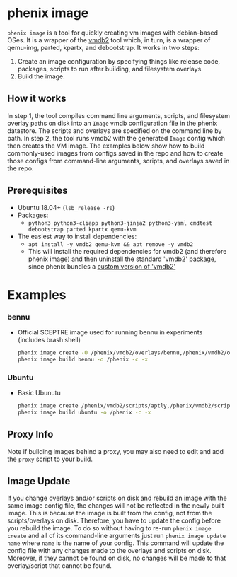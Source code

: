 # phenix image
`phenix image` is a tool for quickly creating vm images with debian-based OSes. It is a wrapper of the [vmdb2](https://vmdb2.liw.fi/) tool which, in turn, is a wrapper of qemu-img, parted, kpartx, and debootstrap. It works in two steps:

1. Create an image configuration by specifying things like release code, packages, scripts to run after building, and filesystem overlays.
2. Build the image.

## How it works
In step 1, the tool compiles command line arguments, scripts, and filesystem overlay paths on disk into an `Image` vmdb configuration file in the phenix datastore. The scripts and overlays are specified on the command line by path. In step 2, the tool runs vmdb2 with the generated `Image` config which then creates the VM image. The examples below show how to build commonly-used images from configs saved in the repo and how to create those configs from command-line arguments, scripts, and overlays saved in the repo.

## Prerequisites
- Ubuntu 18.04+ (`lsb_release -rs`)
- Packages:
  - `python3 python3-cliapp python3-jinja2 python3-yaml cmdtest debootstrap parted kpartx qemu-kvm`
- The easiest way to install dependencies:
  - `apt install -y vmdb2 qemu-kvm && apt remove -y vmdb2`
  - This will install the required dependencies for vmdb2 (and therefore phenix image) and then uninstall the standard 'vmdb2' package, since phenix bundles a [custom version of 'vmdb2'](https://github.com/glattercj/vmdb2/releases/tag/v1.0)

# Examples

### bennu
- Official SCEPTRE image used for running bennu in experiments (includes brash shell)

    ```bash
    phenix image create -O /phenix/vmdb2/overlays/bennu,/phenix/vmdb2/overlays/brash -T /phenix/vmdb2/scripts/aptly,/phenix/vmdb2/scripts/bennu --format qcow2 --release focal -c bennu
    phenix image build bennu -o /phenix -c -x
    ```

### Ubuntu 
- Basic Ubunutu 
 
    ```bash
    phenix image create /phenix/vmdb2/scripts/aptly,/phenix/vmdb2/scripts/ubuntu --format qcow2 --release focal -c ubuntu
    phenix image build ubuntu -o /phenix -c -x
    ```

## Proxy Info
Note if building images behind a proxy, you may also need to edit and add the `proxy` script to your build.

## Image Update
If you change overlays and/or scripts on disk and rebuild an image with the same image config file, the changes will not be reflected in the newly built image. This is because the image is built from the config, not from the scripts/overlays on disk. Therefore, you have to update the config before you rebuild the image. To do so without having to re-run `phenix image create` and all of its command-line arguments just run `phenix image update name` where `name` is the name of your config. This command will update the config file with any changes made to the overlays and scripts on disk. Moreover, if they cannot be found on disk, no changes will be made to that overlay/script that cannot be found.

